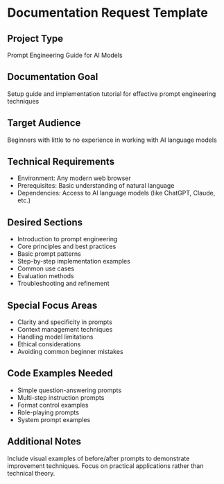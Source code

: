 # Documentation Request Template

## Project Type

Prompt Engineering Guide for AI Models

## Documentation Goal

Setup guide and implementation tutorial for effective prompt engineering techniques

## Target Audience

Beginners with little to no experience in working with AI language models

## Technical Requirements

- Environment: Any modern web browser
- Prerequisites: Basic understanding of natural language
- Dependencies: Access to AI language models (like ChatGPT, Claude, etc.)

## Desired Sections

- Introduction to prompt engineering
- Core principles and best practices
- Basic prompt patterns
- Step-by-step implementation examples
- Common use cases
- Evaluation methods
- Troubleshooting and refinement

## Special Focus Areas

- Clarity and specificity in prompts
- Context management techniques
- Handling model limitations
- Ethical considerations
- Avoiding common beginner mistakes

## Code Examples Needed

- Simple question-answering prompts
- Multi-step instruction prompts
- Format control examples
- Role-playing prompts
- System prompt examples

## Additional Notes

Include visual examples of before/after prompts to demonstrate improvement techniques. Focus on practical applications rather than technical theory.
